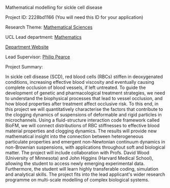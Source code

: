 Mathematical modelling for sickle cell disease

Project ID: 2228bd1166
(You will need this ID for your application)

Research Theme: [Mathematical Sciences](../themes/mathematical-sciences.md)

UCL Lead department: [Mathematics](../departments/mathematics.md)

[Department Website](https://www.ucl.ac.uk/maths)

Lead Supervisor: [Philip Pearce](https://iris.ucl.ac.uk/iris/browse/profile?upi=PPEAR12)

Project Summary:

In sickle cell disease (SCD), red blood cells (RBCs) stiffen in deoxygenated conditions, increasing effective blood viscosity and eventually causing complete occlusion of blood vessels, if left untreated. To guide the development of genetic and pharmacological treatment strategies, we need to understand the biophysical processes that lead to vessel occlusion, and how blood properties after treatment affect occlusive risk. To this end, in this project we will quantitatively characterise the factors that contribute to the clogging dynamics of suspensions of deformable and rigid particles in microchannels. Using a fluid-structure interaction code framework called BioFM, we will connect distributions of RBC stiffnesses to effective blood material properties and clogging dynamics. The results will provide new mathematical insight into the connection between heterogeneous particulate properties and emergent non-Newtonian continuum dynamics in non-Brownian suspensions, with applications throughout soft and biological matter. The project will include collaboration with Profs. David Wood (University of Minnesota) and John Higgins (Harvard Medical School), allowing the student to access newly emerging experimental data. Furthermore, the student will learn highly transferable coding, simulation and analytical skills. The project fits into the lead applicant's wider research programme on multi-scale modelling of complex biological systems.